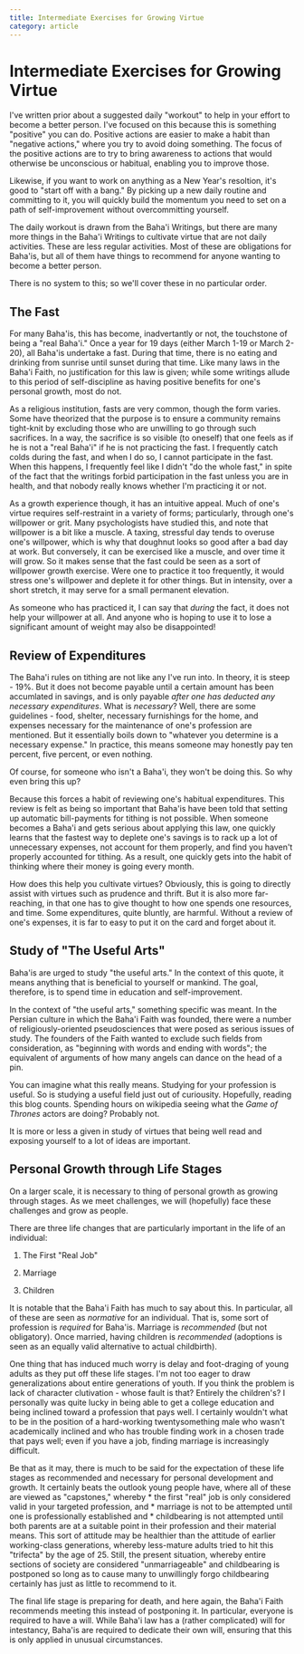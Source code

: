 ```yaml
---
title: Intermediate Exercises for Growing Virtue
category: article
---
```


# Intermediate Exercises for Growing Virtue

I've written prior about a suggested daily "workout" to help in your
effort to become a better person. I've focused on this because this is
something "positive" you can do. Positive actions are easier to make a
habit than "negative actions," where you try to avoid doing
something. The focus of the positive actions are to try to bring
awareness to actions that would otherwise be unconscious or habitual,
enabling you to improve those.

Likewise, if you want to work on anything as a New Year's resoltion,
it's good to "start off with a bang." By picking up a new daily
routine and committing to it, you will quickly build the momentum you
need to set on a path of self-improvement without overcommitting yourself.

The daily workout is drawn from the Baha'i Writings, but there are
many more things in the Baha'i Writings to cultivate virtue that are
not daily activities. These are less regular activities. Most of these
are obligations for Baha'is, but all of them have things to recommend
for anyone wanting to become a better person.

There is no system to this; so we'll cover these in no particular
order.

## The Fast

For many Baha'is, this has become, inadvertantly or not, the
touchstone of being a "real Baha'i." Once a year for 19 days (either
March 1-19 or March 2-20), all Baha'is undertake a fast. During that
time, there is no eating and drinking from sunrise until sunset during
that time. Like many laws in the Baha'i Faith, no justification for
this law is given; while some writings allude to this period of
self-discipline as having positive benefits for one's personal growth,
most do not.

As a religious institution, fasts are very common, though the form
varies. Some have theorized that the purpose is to ensure a community
remains tight-knit by excluding those who are unwilling to go through
such sacrifices. In a way, the sacrifice is so visible (to oneself)
that one feels as if he is not a "real Baha'i" if he is not practicing
the fast. I frequently catch colds during the fast, and when I do so,
I cannot participate in the fast. When this happens, I frequently feel
like I didn't "do the whole fast," in spite of the fact that the
writings forbid participation in the fast unless you are in health,
and that nobody really knows whether I'm practicing it or not.

As a growth experience though, it has an intuitive appeal. Much of
one's virtue requires self-restraint in a variety of forms;
particularly, through one's willpower or grit. Many psychologists have
studied this, and note that willpower is a bit like a muscle. A
taxing, stressful day tends to overuse one's willpower, which is why
that doughnut looks so good after a bad day at work. But conversely,
it can be exercised like a muscle, and over time it will grow. So it
makes sense that the fast could be seen as a sort of willpower growth
exercise. Were one to practice it too frequently, it would stress
one's willpower and deplete it for other things. But in intensity,
over a short stretch, it may serve for a small
permanent elevation.

As someone who has practiced it, I can say that _during_ the fact, it
does not help your willpower at all. And anyone who is hoping to use
it to lose a significant amount of weight may also be disappointed!

## Review of Expenditures

The Baha'i rules on tithing are not like any I've run into. In theory,
it is steep - 19%. But it does not become payable until a certain
amount has been accumlated in savings, and is only payable _after one
has deducted any necessary expenditures_. What is _necessary_? Well,
there are some guidelines - food, shelter, necessary furnishings for
the home, and expenses necessary for the maintenance of one's
profession are mentioned. But it essentially boils down to "whatever
you determine is a necessary expense." In practice, this means someone
may honestly pay ten percent, five percent, or even nothing.

Of course, for someone who isn't a Baha'i, they won't be doing
this. So why even bring this up?

Because this forces a habit of reviewing one's habitual
expenditures. This review is felt as being so important that Baha'is have
been told that setting up automatic bill-payments for tithing is not
possible. When someone becomes a Baha'i and gets serious about
applying this law, one quickly learns that the fastest way to deplete
one's savings is to rack up a lot of unnecessary expenses, not account
for them properly, and find you haven't properly accounted for
tithing. As a result, one quickly gets into the habit of thinking where
their money is going every month.

How does this help you cultivate virtues? Obviously, this is going to
directly assist with virtues such as prudence and thrift. But it is
also more far-reaching, in that one has to give thought to how one
spends one resources, and time. Some expenditures, quite bluntly, are
harmful. Without a review of one's expenses, it is far to easy to put
it on the card and forget about it.

## Study of "The Useful Arts"

Baha'is are urged to study "the useful arts." In the context of this
quote, it means anything that is beneficial to yourself or
mankind. The goal, therefore, is to spend time in education and
self-improvement.

In the context of "the useful arts," something specific was meant. In
the Persian culture in which the Baha'i Faith was founded, there were
a number of religiously-oriented pseudosciences that were posed as
serious issues of study. The founders of the Faith wanted to exclude
such fields from consideration, as "beginning with words and ending
with words"; the equivalent of arguments of how many angels can dance
on the head of a pin.

You can imagine what this really means. Studying for your profession
is useful. So is studying a useful field just out of
curiousity. Hopefully, reading this blog counts. Spending hours on
wikipedia seeing what the _Game of Thrones_ actors are doing? Probably not.

It is more or less a given in study of virtues that being well read
and exposing yourself to a lot of ideas are important.

## Personal Growth through Life Stages

On a larger scale, it is necessary to thing of personal growth as
growing through stages. As we meet challenges, we will (hopefully)
face these challenges and grow as people.

There are three life changes that are particularly important in the
life of an individual:

1. The First "Real Job"

2. Marriage

3. Children

It is notable that the Baha'i Faith has much to say about this. In
particular, all of these are seen as _normative_ for an
individual. That is, some sort of profession is _required_ for
Baha'is. Marriage is _recommended_ (but not obligatory). Once married,
having children is _recommended_ (adoptions is seen as an equally
valid alternative to actual childbirth).

One thing that has induced much worry is delay and foot-draging of
young adults as they put off these life stages. I'm not too eager to
draw generalizations about entire generations of youth. If you think
the problem is lack of character clutivation - whose fault is that?
Entirely the children's? I personally was quite lucky in being able to
get a college education and being inclined toward a profession that
pays well. I certainly wouldn't what to be in the position of a
hard-working twentysomething male who wasn't academically inclined and
who has trouble finding work in a chosen trade that pays well; even if
you have a job, finding marriage is increasingly difficult.

Be that as it may, there is much to be said for the expectation of
these life stages as recommended and necessary for personal
development and growth. It certainly beats the outlook young people
have, where all of these are viewed as "capstones," whereby * the
first "real" job is only considered valid in your targeted profession,
and * marriage is not to be attempted until one is professionally
established and * childbearing is not attempted until both parents are
at a suitable point in their profession and their material means.
This sort of attitude may be healthier than the attitude of earlier
working-class generations, whereby less-mature adults tried to hit
this "trifecta" by the age of 25. Still, the present situation,
whereby entire sections of society are considered "unmarriageable" and
childbearing is postponed so long as to cause many to unwillingly
forgo childbearing certainly has just as little to recommend to it.

The final life stage is preparing for death, and here again, the
Baha'i Faith recommends meeting this instead of postponing it. In
particular, everyone is required to have a will. While Baha'i law has
a (rather complicated) will for intestancy, Baha'is are required to
dedicate their own will, ensuring that this is only applied in unusual
circumstances.
